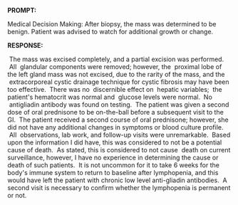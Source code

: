 **PROMPT:**

Medical Decision Making: After biopsy, the mass was determined to be benign. Patient was advised to watch for additional growth or change. 

**RESPONSE:**

  The mass was excised completely, and a partial excision was performed.  All  glandular components were removed; however, the  proximal lobe of the left gland mass was not excised, due to the rarity of the mass, and the  extracorporeal cystic drainage technique for cystic fibrosis may have been too effective.  There was no  discernible effect on  hepatic variables;  the patient's hematocrit was normal and  glucose levels were normal.  No  antigliadin antibody was found on testing.  The patient was given a second dose of oral prednisone to be on-the-ball before a subsequent visit to the GI.  The patient received a second course of oral prednisone; however, she did not have any additional changes in symptoms or blood culture profile.  All  observations, lab work, and follow-up visits were unremarkable.  Based upon the information I did have, this was considered to not be a potential cause of death.  As stated, this is considered to not cause  death on current surveillance, however, I have no experience in determining the cause or death of such patients.  It is not uncommon for it to take 6 weeks for the body's immune system to return to baseline after lymphopenia, and this would have left the patient with chronic low level anti-gliadin antibodies.  A second visit is necessary to confirm whether the lymphopenia is permanent or not.